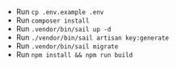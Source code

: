 - Run `cp .env.example .env`
- Run `composer install`
- Run `.vendor/bin/sail up -d`
- Run `./vendor/bin/sail artisan key:generate`
- Run `.vendor/bin/sail migrate`
- Run `npm install && npm run build`
